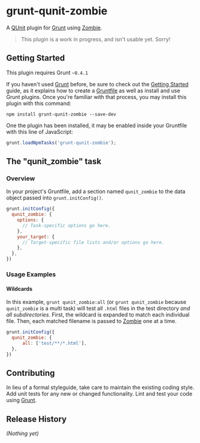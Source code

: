 # grunt-qunit-zombie

A [QUnit][] plugin for [Grunt][] using [Zombie][].

> This plugin is a work in progress, and isn't usable yet. Sorry!

[QUnit]: http://qunitjs.com/
[Grunt]: http://gruntjs.com/
[Zombie]: http://zombie.labnotes.org/

## Getting Started
This plugin requires Grunt `~0.4.1`

If you haven't used [Grunt][] before, be sure to check out the [Getting Started](http://gruntjs.com/getting-started) guide, as it explains how to create a [Gruntfile](http://gruntjs.com/sample-gruntfile) as well as install and use Grunt plugins. Once you're familiar with that process, you may install this plugin with this command:

```shell
npm install grunt-qunit-zombie --save-dev
```

One the plugin has been installed, it may be enabled inside your Gruntfile with this line of JavaScript:

```js
grunt.loadNpmTasks('grunt-qunit-zombie');
```

## The "qunit_zombie" task

### Overview
In your project's Gruntfile, add a section named `qunit_zombie` to the data object passed into `grunt.initConfig()`.

```js
grunt.initConfig({
  qunit_zombie: {
    options: {
      // Task-specific options go here.
    },
    your_target: {
      // Target-specific file lists and/or options go here.
    },
  },
})
```

### Usage Examples

#### Wildcards
In this example, `grunt qunit_zombie:all` (or `grunt qunit_zombie` because `qunit_zombie` is a multi task) will test all `.html` files in the test directory _and all subdirectories_. First, the wildcard is expanded to match each individual file. Then, each matched filename is passed to [Zombie][] one at a time.

```js
grunt.initConfig({
  qunit_zombie: {
      all: ['test/**/*.html'],
  },
})
```

## Contributing
In lieu of a formal styleguide, take care to maintain the existing coding style. Add unit tests for any new or changed functionality. Lint and test your code using [Grunt][].

## Release History
_(Nothing yet)_
